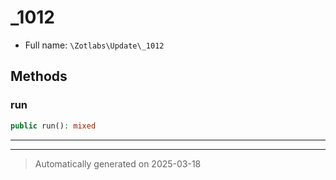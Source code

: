 
# _1012





* Full name: `\Zotlabs\Update\_1012`




## Methods


### run



```php
public run(): mixed
```












***


***
> Automatically generated on 2025-03-18

